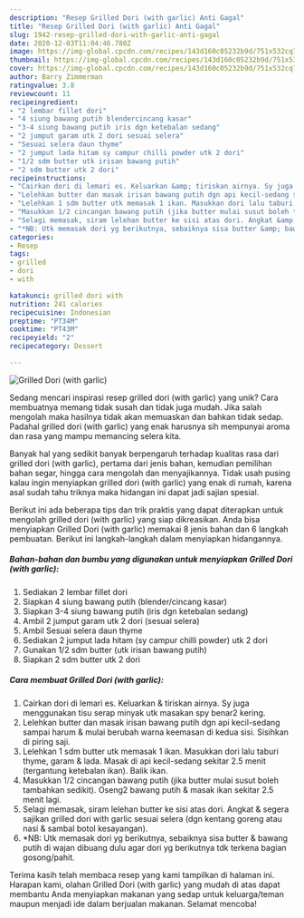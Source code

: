 ```yaml
---
description: "Resep Grilled Dori (with garlic) Anti Gagal"
title: "Resep Grilled Dori (with garlic) Anti Gagal"
slug: 1942-resep-grilled-dori-with-garlic-anti-gagal
date: 2020-12-03T11:04:46.780Z
image: https://img-global.cpcdn.com/recipes/143d160c05232b9d/751x532cq70/grilled-dori-with-garlic-foto-resep-utama.jpg
thumbnail: https://img-global.cpcdn.com/recipes/143d160c05232b9d/751x532cq70/grilled-dori-with-garlic-foto-resep-utama.jpg
cover: https://img-global.cpcdn.com/recipes/143d160c05232b9d/751x532cq70/grilled-dori-with-garlic-foto-resep-utama.jpg
author: Barry Zimmerman
ratingvalue: 3.8
reviewcount: 11
recipeingredient:
- "2 lembar fillet dori"
- "4 siung bawang putih blendercincang kasar"
- "3-4 siung bawang putih iris dgn ketebalan sedang"
- "2 jumput garam utk 2 dori sesuai selera"
- "Sesuai selera daun thyme"
- "2 jumput lada hitam sy campur chilli powder utk 2 dori"
- "1/2 sdm butter utk irisan bawang putih"
- "2 sdm butter utk 2 dori"
recipeinstructions:
- "Cairkan dori di lemari es. Keluarkan &amp; tiriskan airnya. Sy juga menggunakan tisu serap minyak utk masakan spy benar2 kering."
- "Lelehkan butter dan masak irisan bawang putih dgn api kecil-sedang sampai harum &amp; mulai berubah warna keemasan di kedua sisi. Sisihkan di piring saji."
- "Lelehkan 1 sdm butter utk memasak 1 ikan. Masukkan dori lalu taburi thyme, garam &amp; lada. Masak di api kecil-sedang sekitar 2.5 menit (tergantung ketebalan ikan). Balik ikan."
- "Masukkan 1/2 cincangan bawang putih (jika butter mulai susut boleh tambahkan sedikit). Oseng2 bawang putih &amp; masak ikan sekitar 2.5 menit lagi."
- "Selagi memasak, siram lelehan butter ke sisi atas dori. Angkat &amp; segera sajikan grilled dori with garlic sesuai selera (dgn kentang goreng atau nasi &amp; sambal botol kesayangan)."
- "*NB: Utk memasak dori yg berikutnya, sebaiknya sisa butter &amp; bawang putih di wajan dibuang dulu agar dori yg berikutnya tdk terkena bagian gosong/pahit."
categories:
- Resep
tags:
- grilled
- dori
- with

katakunci: grilled dori with 
nutrition: 241 calories
recipecuisine: Indonesian
preptime: "PT34M"
cooktime: "PT43M"
recipeyield: "2"
recipecategory: Dessert

---
```



![Grilled Dori (with garlic)](https://img-global.cpcdn.com/recipes/143d160c05232b9d/751x532cq70/grilled-dori-with-garlic-foto-resep-utama.jpg)

Sedang mencari inspirasi resep grilled dori (with garlic) yang unik? Cara membuatnya memang tidak susah dan tidak juga mudah. Jika salah mengolah maka hasilnya tidak akan memuaskan dan bahkan tidak sedap. Padahal grilled dori (with garlic) yang enak harusnya sih mempunyai aroma dan rasa yang mampu memancing selera kita.

Banyak hal yang sedikit banyak berpengaruh terhadap kualitas rasa dari grilled dori (with garlic), pertama dari jenis bahan, kemudian pemilihan bahan segar, hingga cara mengolah dan menyajikannya. Tidak usah pusing kalau ingin menyiapkan grilled dori (with garlic) yang enak di rumah, karena asal sudah tahu triknya maka hidangan ini dapat jadi sajian spesial.




Berikut ini ada beberapa tips dan trik praktis yang dapat diterapkan untuk mengolah grilled dori (with garlic) yang siap dikreasikan. Anda bisa menyiapkan Grilled Dori (with garlic) memakai 8 jenis bahan dan 6 langkah pembuatan. Berikut ini langkah-langkah dalam menyiapkan hidangannya.

<!--inarticleads1-->

##### Bahan-bahan dan bumbu yang digunakan untuk menyiapkan Grilled Dori (with garlic):

1. Sediakan 2 lembar fillet dori
1. Siapkan 4 siung bawang putih (blender/cincang kasar)
1. Siapkan 3-4 siung bawang putih (iris dgn ketebalan sedang)
1. Ambil 2 jumput garam utk 2 dori (sesuai selera)
1. Ambil Sesuai selera daun thyme
1. Sediakan 2 jumput lada hitam (sy campur chilli powder) utk 2 dori
1. Gunakan 1/2 sdm butter (utk irisan bawang putih)
1. Siapkan 2 sdm butter utk 2 dori




<!--inarticleads2-->

##### Cara membuat Grilled Dori (with garlic):

1. Cairkan dori di lemari es. Keluarkan &amp; tiriskan airnya. Sy juga menggunakan tisu serap minyak utk masakan spy benar2 kering.
1. Lelehkan butter dan masak irisan bawang putih dgn api kecil-sedang sampai harum &amp; mulai berubah warna keemasan di kedua sisi. Sisihkan di piring saji.
1. Lelehkan 1 sdm butter utk memasak 1 ikan. Masukkan dori lalu taburi thyme, garam &amp; lada. Masak di api kecil-sedang sekitar 2.5 menit (tergantung ketebalan ikan). Balik ikan.
1. Masukkan 1/2 cincangan bawang putih (jika butter mulai susut boleh tambahkan sedikit). Oseng2 bawang putih &amp; masak ikan sekitar 2.5 menit lagi.
1. Selagi memasak, siram lelehan butter ke sisi atas dori. Angkat &amp; segera sajikan grilled dori with garlic sesuai selera (dgn kentang goreng atau nasi &amp; sambal botol kesayangan).
1. *NB: Utk memasak dori yg berikutnya, sebaiknya sisa butter &amp; bawang putih di wajan dibuang dulu agar dori yg berikutnya tdk terkena bagian gosong/pahit.




Terima kasih telah membaca resep yang kami tampilkan di halaman ini. Harapan kami, olahan Grilled Dori (with garlic) yang mudah di atas dapat membantu Anda menyiapkan makanan yang sedap untuk keluarga/teman maupun menjadi ide dalam berjualan makanan. Selamat mencoba!
